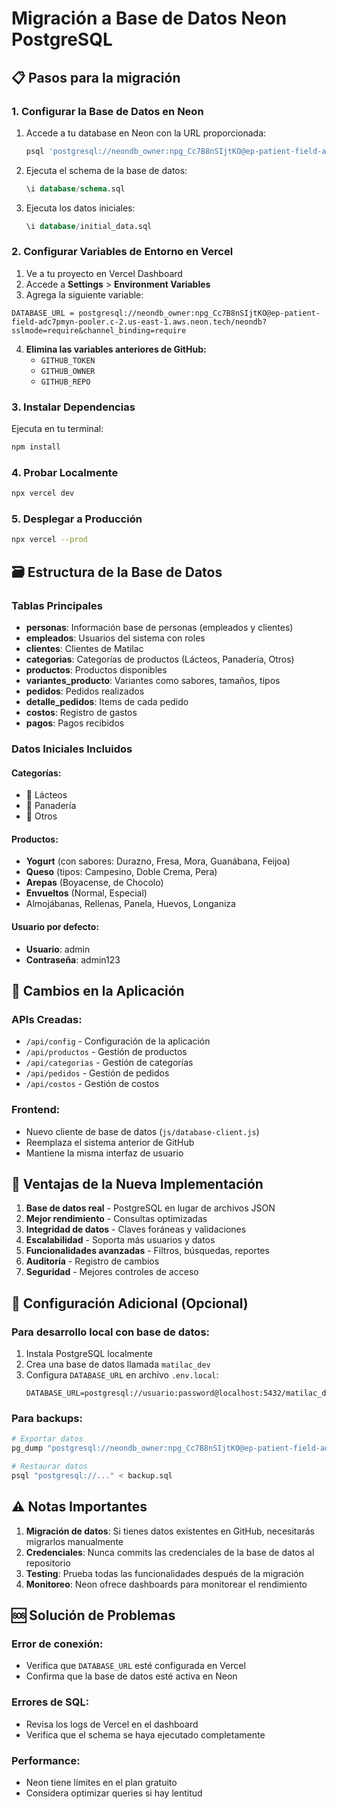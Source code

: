 # Migración a Base de Datos Neon PostgreSQL

## 📋 Pasos para la migración

### 1. Configurar la Base de Datos en Neon

1. Accede a tu database en Neon con la URL proporcionada:
   ```bash
   psql 'postgresql://neondb_owner:npg_Cc7B8nSIjtKO@ep-patient-field-adc7pmyn-pooler.c-2.us-east-1.aws.neon.tech/neondb?sslmode=require&channel_binding=require'
   ```

2. Ejecuta el schema de la base de datos:
   ```sql
   \i database/schema.sql
   ```

3. Ejecuta los datos iniciales:
   ```sql
   \i database/initial_data.sql
   ```

### 2. Configurar Variables de Entorno en Vercel

1. Ve a tu proyecto en Vercel Dashboard
2. Accede a **Settings** > **Environment Variables**
3. Agrega la siguiente variable:

```
DATABASE_URL = postgresql://neondb_owner:npg_Cc7B8nSIjtKO@ep-patient-field-adc7pmyn-pooler.c-2.us-east-1.aws.neon.tech/neondb?sslmode=require&channel_binding=require
```

4. **Elimina las variables anteriores de GitHub:**
   - `GITHUB_TOKEN`
   - `GITHUB_OWNER`  
   - `GITHUB_REPO`

### 3. Instalar Dependencias

Ejecuta en tu terminal:

```bash
npm install
```

### 4. Probar Localmente

```bash
npx vercel dev
```

### 5. Desplegar a Producción

```bash
npx vercel --prod
```

## 🗃️ Estructura de la Base de Datos

### Tablas Principales

- **personas**: Información base de personas (empleados y clientes)
- **empleados**: Usuarios del sistema con roles
- **clientes**: Clientes de Matilac
- **categorias**: Categorías de productos (Lácteos, Panadería, Otros)
- **productos**: Productos disponibles
- **variantes_producto**: Variantes como sabores, tamaños, tipos
- **pedidos**: Pedidos realizados
- **detalle_pedidos**: Items de cada pedido
- **costos**: Registro de gastos
- **pagos**: Pagos recibidos

### Datos Iniciales Incluidos

#### Categorías:
- 🥛 Lácteos
- 🥖 Panadería  
- 🍯 Otros

#### Productos:
- **Yogurt** (con sabores: Durazno, Fresa, Mora, Guanábana, Feijoa)
- **Queso** (tipos: Campesino, Doble Crema, Pera)
- **Arepas** (Boyacense, de Chocolo)
- **Envueltos** (Normal, Especial)
- Almojábanas, Rellenas, Panela, Huevos, Longaniza

#### Usuario por defecto:
- **Usuario**: admin
- **Contraseña**: admin123

## 🔄 Cambios en la Aplicación

### APIs Creadas:
- `/api/config` - Configuración de la aplicación
- `/api/productos` - Gestión de productos
- `/api/categorias` - Gestión de categorías  
- `/api/pedidos` - Gestión de pedidos
- `/api/costos` - Gestión de costos

### Frontend:
- Nuevo cliente de base de datos (`js/database-client.js`)
- Reemplaza el sistema anterior de GitHub
- Mantiene la misma interfaz de usuario

## 🚀 Ventajas de la Nueva Implementación

1. **Base de datos real** - PostgreSQL en lugar de archivos JSON
2. **Mejor rendimiento** - Consultas optimizadas
3. **Integridad de datos** - Claves foráneas y validaciones
4. **Escalabilidad** - Soporta más usuarios y datos
5. **Funcionalidades avanzadas** - Filtros, búsquedas, reportes
6. **Auditoría** - Registro de cambios
7. **Seguridad** - Mejores controles de acceso

## 🔧 Configuración Adicional (Opcional)

### Para desarrollo local con base de datos:

1. Instala PostgreSQL localmente
2. Crea una base de datos llamada `matilac_dev`
3. Configura `DATABASE_URL` en archivo `.env.local`:
   ```
   DATABASE_URL=postgresql://usuario:password@localhost:5432/matilac_dev
   ```

### Para backups:

```bash
# Exportar datos
pg_dump "postgresql://neondb_owner:npg_Cc7B8nSIjtKO@ep-patient-field-adc7pmyn-pooler.c-2.us-east-1.aws.neon.tech/neondb?sslmode=require&channel_binding=require" > backup.sql

# Restaurar datos
psql "postgresql://..." < backup.sql
```

## ⚠️ Notas Importantes

1. **Migración de datos**: Si tienes datos existentes en GitHub, necesitarás migrarlos manualmente
2. **Credenciales**: Nunca commits las credenciales de la base de datos al repositorio
3. **Testing**: Prueba todas las funcionalidades después de la migración
4. **Monitoreo**: Neon ofrece dashboards para monitorear el rendimiento

## 🆘 Solución de Problemas

### Error de conexión:
- Verifica que `DATABASE_URL` esté configurada en Vercel
- Confirma que la base de datos esté activa en Neon

### Errores de SQL:
- Revisa los logs de Vercel en el dashboard
- Verifica que el schema se haya ejecutado completamente

### Performance:
- Neon tiene límites en el plan gratuito
- Considera optimizar queries si hay lentitud
